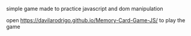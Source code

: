 simple game made to practice javascript and dom manipulation

open https://davilarodrigo.github.io/Memory-Card-Game-JS/ to play the game
